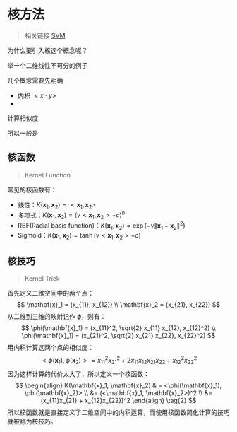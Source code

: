 # 核方法

> 相关链接 [SVM]()

为什么要引入核这个概念呢？

举一个二维线性不可分的例子



几个概念需要先明确

- 内积 $<x \cdot y>$
- 



计算相似度

所以一般是 

## 核函数

> Kernel Function



常见的核函数有：

- 线性：$K(\mathbf{x}_1, \mathbf{x}_2) = <\mathbf{x}_1, \mathbf{x}_2>$
- 多项式：$K(\mathbf{x}_1, \mathbf{x}_2) = (\gamma<\mathbf{x}_1, \mathbf{x}_2>+c)^n$
- RBF(Radial basis function)：$K(\mathbf{x}_1, \mathbf{x}_2) = \exp(-\gamma\|\mathbf{x}_1 - \mathbf{x}_2\|^2)$
- Sigmoid：$K(\mathbf{x}_1, \mathbf{x}_2) = \tanh(\gamma<\mathbf{x}_1, \mathbf{x}_2>+c)$



## 核技巧 

> Kernel Trick

首先定义二维空间中的两个点：
$$
\mathbf{x}_1 = (x_{11}, x_{12}) \\
\mathbf{x}_2 = (x_{21}, x_{22})
$$
从二维到三维的映射记作 $\phi$，则有：
$$
\phi(\mathbf{x}_1) = (x_{11}^2, \sqrt{2} x_{11} x_{12}, x_{12}^2) \\
\phi(\mathbf{x}_1) = (x_{21}^2, \sqrt{2} x_{21} x_{22}, x_{22}^2)
$$
用内积计算这两个点的相似度：
$$
<\phi(\mathbf{x}_1), \phi(\mathbf{x}_2)> = x_{11}^2 x_{21}^2 + 2 x_{11}x_{12}x_{21}x_{22} + x_{12}^2 x_{22}^2 \tag{1}
$$
因为这样计算的代价太大了，所以定义一个核函数：
$$
\begin{align}
K(\mathbf{x}_1, \mathbf{x}_2) 
& = <\phi(\mathbf{x}_1), \phi(\mathbf{x}_2)> \\
&= (<\mathbf{x}_1, \mathbf{x}_2>)^2 \\
&= (x_{11}x_{21} + x_{12}x_{22})^2
\end{align} \tag{2}
$$
所以核函数就是直接定义了二维空间中的内积运算，而使用核函数简化计算的技巧就被称为核技巧。



